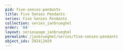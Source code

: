```yaml
---
pid: five-senses-pendants
title: Five Senses Pendants
series: Five Senses Pendants
collection: series_janbrueghel
order: '04'
layout: seriespage_janbrueghel
permalink: /janbrueghel/series/five-senses-pendants
object_ids: 2924|2929
---
```

